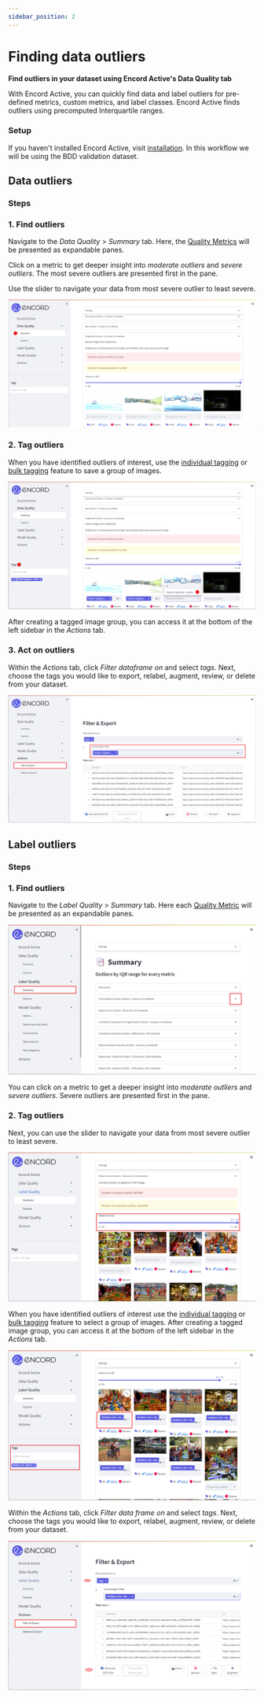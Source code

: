```yaml
---
sidebar_position: 2
---
```


# Finding data outliers

**Find outliers in your dataset using Encord Active's Data Quality tab**

With Encord Active, you can quickly find data and label outliers for pre-defined metrics, custom metrics, and label classes.
Encord Active finds outliers using precomputed Interquartile ranges.

### Setup

If you haven't installed Encord Active, visit [installation](../installation).
In this workflow we will be using the BDD validation dataset.

## Data outliers

### Steps

### 1. Find outliers

Navigate to the _Data Quality_ > _Summary_ tab. Here, the [Quality Metrics](/category/quality-metrics) will be presented as expandable panes.

Click on a metric to get deeper insight into _moderate outliers_ and _severe outliers_. The most severe outliers are presented first in the pane.

Use the slider to navigate your data from most severe outlier to least severe.

![data-quality-outliers.png](../images/data-quality-outliers.png)

### 2. Tag outliers

When you have identified outliers of interest, use the [individual tagging][individual-tagging] or [bulk tagging][bulk-tagging] feature to save a group of images.

![data-quality-outliers-tagging.png](../images/data-quality-outliers-tagging.png)

After creating a tagged image group, you can access it at the bottom of the left sidebar in the _Actions_ tab.

### 3. Act on outliers

Within the _Actions_ tab, click _Filter dataframe on_ and select _tags_. Next, choose the tags you would like to export, relabel, augment, review, or delete from your dataset.

![data-quality-outliers-action.png](../images/data-quality-outliers-action.png)

## Label outliers

### Steps

### 1. Find outliers

Navigate to the _Label Quality_ > _Summary_ tab. Here each [Quality Metric](/category/quality-metrics) will be presented as an expandable panes.

![label-quality-outliers.png](../images/label-quality-outliers.png)

You can click on a metric to get a deeper insight into _moderate outliers_ and _severe outliers_. Severe outliers are presented first in the pane.

### 2. Tag outliers

Next, you can use the slider to navigate your data from most severe outlier to least severe.

![label-quality-outliers-slider.png](../images/label-quality-outliers-slider.png)

When you have identified outliers of interest use the [individual tagging][individual-tagging] or [bulk tagging][bulk-tagging] feature to select a group of images.
After creating a tagged image group, you can access it at the bottom of the left sidebar in the _Actions_ tab.

![label-quality-outliers-tagging.png](../images/label-quality-outliers-tagging.png)

Within the _Actions_ tab, click _Filter data frame on_ and select _tags_. Next, choose the tags you would like to export, relabel, augment, review, or delete from your dataset.

![label-quality-outliers-action.png](../images/label-quality-outliers-action.png)


[individual-tagging]: ../user-guide/tagging#individual-tagging
[bulk-tagging]: ../user-guide/tagging#bulk-tagging
